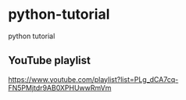 # python-tutorial
python tutorial

## YouTube playlist
https://www.youtube.com/playlist?list=PLg_dCA7cq-FN5PMjtdr9AB0XPHUwwRmVm
